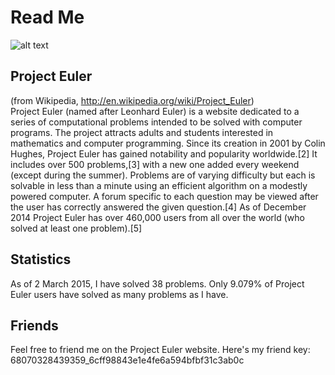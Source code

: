 # Read Me

![alt text](https://projecteuler.net/profile/alfonso1003.png "Project Euler")

## Project Euler
(from Wikipedia, http://en.wikipedia.org/wiki/Project_Euler)
<br>
Project Euler (named after Leonhard Euler) is a website dedicated to a series of computational problems intended to be solved with computer programs. The project attracts adults and students interested in mathematics and computer programming. Since its creation in 2001 by Colin Hughes, Project Euler has gained notability and popularity worldwide.[2] It includes over 500 problems,[3] with a new one added every weekend (except during the summer). Problems are of varying difficulty but each is solvable in less than a minute using an efficient algorithm on a modestly powered computer. A forum specific to each question may be viewed after the user has correctly answered the given question.[4] As of December 2014 Project Euler has over 460,000 users from all over the world (who solved at least one problem).[5]

## Statistics
As of 2 March 2015, I have solved 38 problems. Only 9.079% of Project Euler users have solved as many problems as I have.

## Friends
Feel free to friend me on the Project Euler website. Here's my friend key:
68070328439359_6cff98843e1e4fe6a594bfbf31c3ab0c
